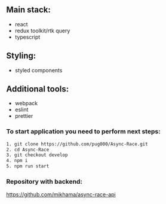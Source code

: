 ## Main stack:

- react
- redux toolkit/rtk query
- typescript

## Styling:

- styled components

## Additional tools:

- webpack
- eslint
- prettier

### To start application you need to perform next steps:

```bash
1. git clone https://github.com/pug000/Async-Race.git
2. cd Async-Race
3. git checkout develop
4. npm i
5. npm run start
```

### Repository with backend:
https://github.com/mikhama/async-race-api
